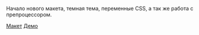 Начало нового макета, темная тема, переменные CSS, а так же работа с препроцессором.

[Макет](https://www.figma.com/file/DWC8bvlmjQgrxBfxIS1e6z/%D0%BF%D1%80%D0%BE%D0%B4%D0%B2%D0%B8%D0%B6%D0%B5%D0%BD%D0%B8%D0%B5-%D0%B1%D0%B8%D0%B7%D0%BD%D0%B5%D1%81%D0%B0?node-id=17%3A157)
[Демо](https://michaellegedza.github.io/Product/)